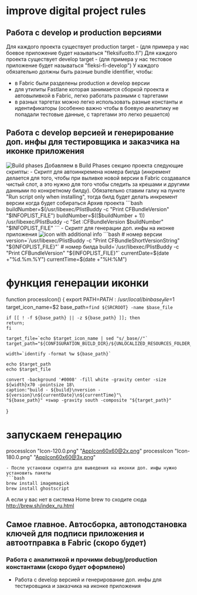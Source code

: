 # improve digital project rules

## Работа с develop и production версиями
Для каждого проекта существует production target - <appName> (для примера у нас боевое приложение будет называться "fleksifuotto.fi")
Для каждого проекта существует develop target - <shortAppName-develop> (для примера у нас тестовое приложение будет называться "fleksi-fi-develop")
У каждого обязательно должны быть разные bundle identifier, чтобы:
- в Fabric были разделены production и develop версии
- для утилиты Fastlane которая занимается сборкой проекта и автовыливкой в Fabric, легко работать разными с таргетами
- в разных таргетах можно легко использовать разные константы и идентификаторы (особенно важно чтобы в боевую аналитику не попадали тестовые данные, с таргетами это легко решается)

## Работа с develop версией и генерирование доп. инфы для тестировщика и заказчика на иконке приложения
<img src="http://take.ms/nv99O" alt="Build phases" />
Добавляем в Build Phases секцию проекта следующие скрипты:
- Скрипт для автоинкремена номера билда (инкремент делается для того, чтобы при выливке новой версии в Fabric создавался чистый слот, а это нужно для того чтобы следить за крешами и другими данными по конкретному билду). Обязательно ставим галку на пункте "Run script only when installing", тогда билд будет делать инкремент версии когда будет собираться Архив проекта
```bash
buildNumber=$(/usr/libexec/PlistBuddy -c "Print CFBundleVersion" "$INFOPLIST_FILE")
buildNumber=$(($buildNumber + 1))
/usr/libexec/PlistBuddy -c "Set :CFBundleVersion $buildNumber" "$INFOPLIST_FILE"
```
- Скрипт для генерации доп. инфы на иконке приложения
<img src="http://take.ms/97MfQ" alt="icon with additional info" />
```bash
# номер версии
version=`/usr/libexec/PlistBuddy -c "Print CFBundleShortVersionString" "${INFOPLIST_FILE}"`
# номер билда
build=`/usr/libexec/PlistBuddy -c "Print CFBundleVersion" "${INFOPLIST_FILE}"`
currentDate=$(date +"%d.%m.%Y")
currentTime=$(date +"%H:%M")

# функция генерации иконки
function processIcon() {
    export PATH=$PATH:/usr/local/bin
    base_file=$1
    target_icon_name=$2
    base_path=`find ${SRCROOT} -name $base_file`
    
    if [[ ! -f ${base_path} || -z ${base_path} ]]; then
    return;
    fi
    
    target_file=`echo $target_icon_name | sed "s/_base//"`
    target_path="${CONFIGURATION_BUILD_DIR}/${UNLOCALIZED_RESOURCES_FOLDER_PATH}/${target_file}"
    
    width=`identify -format %w ${base_path}`
    
    echo $target_path
    echo $target_file
    
    convert -background '#0008' -fill white -gravity center -size ${width}x70 -pointsize 18\
    caption:"build - ${build}\nversion - ${version}\n${currentDate}\n${currentTime}"\
    "${base_path}" +swap -gravity south -composite "${target_path}"
}

# запускаем генерацию
processIcon "Icon-120.0.png" "AppIcon60x60@2x.png"
processIcon "Icon-180.0.png" "AppIcon60x60@3x.png"
```
- После установки скрипта для выведения на иконки доп. инфы нужно установить пакеты
```bash
brew install imagemagick
brew install ghostscript
```
А если у вас нет в система Home brew то сходите сюда http://brew.sh/index_ru.html

## Самое главное. Автосборка, автоподстановка ключей для подписи приложения и автоотправка в Fabric (скоро будет)


### Работа с аналитикой и прочими debug/production константами (скоро будет оформлено)
- Работа с develop версией и генерирование доп. инфы для тестировщика и заказчика на иконке приложения
